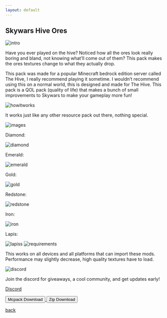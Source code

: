 ```yaml
---
layout: default
---
```


## Skywars Hive Ores

<img src="/all/intro.png" alt="intro">

Have you ever played on the hive? Noticed how all the ores look really boring and bland, not knowing what’ll come out of them?
This pack makes the ores textures change to what they actually drop.

This pack was made for a popular Minecraft bedrock edition server called The Hive, I really recommend playing it sometime. I wouldn’t recommend using this on a normal world, this is designed and made for The Hive.
This pack is a QOL pack (quality of life) that makes a bunch of small improvements to Skywars to make your gameplay more fun!

<img src="/all/how.png" alt="howitworks">

It works just like any other resource pack out there, nothing special.

<img src="/all/images.png" alt="images">

Diamond:

<img src="/skywars/dia.png" alt="diamond">

Emerald:

<img src="/skywars/emerald.png" alt="emerald">

Gold:

<img src="/skywars/gold.png" alt="gold">

Redstone:

<img src="/skywars/red.png" alt="redstone">

Iron:

<img src="/skywars/iron.png" alt="iron">

Lapis:

<img src="/skywars/lapiss.png" alt="lapiss">

<img src="/all/req.png" alt="requirements">

This works on all devices and all platforms that can import these mods. Performance may slightly decrease, high quality textures have to load.

<img src="/all/discord.png" alt="discord">

Join the discord for giveaways, a cool community, and get updates early!

[Discord](./discord)

<a href="/skywars/skywars-hive-ores-mcpack.mcpack" download="skywars-hive-ores-mcpack"> 
<button type="button">Mcpack Download</button> 
</a>

<a href="/skywars/skywars-hive-ores-zip.zip" download="skywars-hive-ores-zip"> 
<button type="button">Zip Download</button> 
</a>

[back](streetle.ml/packs.html)
<head>
</head>
